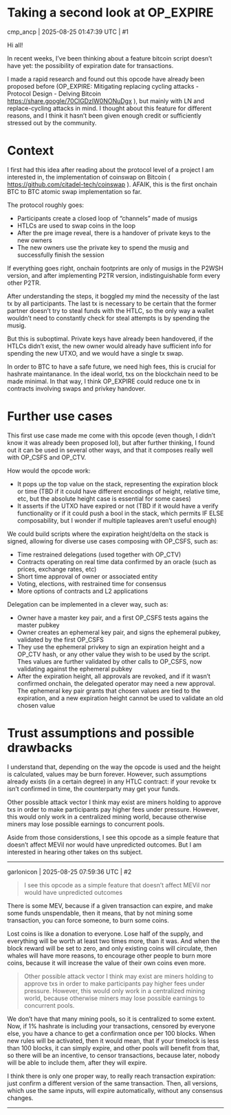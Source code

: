 # Taking a second look at OP_EXPIRE

cmp_ancp | 2025-08-25 01:47:39 UTC | #1

Hi all!

In recent weeks, I’ve been thinking about a feature bitcoin script doesn’t have yet: the possibility of expiration date for transactions.

I made a rapid research and found out this opcode have already been proposed before (OP_EXPIRE: Mitigating replacing cycling attacks - Protocol Design - Delving Bitcoin https://share.google/70ClGDzIW0NONuDgx ), but mainly with LN and replace-cycling attacks in mind. I thought about this feature for different reasons, and I think it hasn’t been given enough credit or sufficiently stressed out by the community.

# Context

I first had this idea after reading about the protocol level of a project I am interested in, the implementation of coinswap on Bitcoin ( https://github.com/citadel-tech/coinswap ). AFAIK, this is the first onchain BTC to BTC atomic swap implementation so far.

The protocol roughly goes:

* Participants create a closed loop of “channels” made of musigs
* HTLCs are used to swap coins in the loop
* After the pre image reveal, there is a handover of private keys to the new owners
* The new owners use the private key to spend the musig and successfully finish the session

If everything goes right, onchain footprints are only of musigs in the P2WSH version, and after implementing P2TR version, indistinguishable form every other P2TR.

After understanding the steps, it boggled my mind the necessity of the last tx by all participants. The last tx is necessary to be certain that the former partner doesn’t try to steal funds with the HTLC, so the only way a wallet wouldn’t need to constantly check for steal attempts is by spending the musig.

But this is suboptimal. Private keys have already been handovered, if the HTLCs didn’t exist, the new owner would already have sufficient info for spending the new UTXO, and we would have a single tx swap.

In order to BTC to have a safe future, we need high fees, this is crucial for hashrate maintanance. In the ideal world, txs on the blockchain need to be made minimal. In that way, I think OP_EXPIRE could reduce one tx in contracts involving swaps and privkey handover.

# Further use cases

This first use case made me come with this opcode (even though, I didn’t know it was already been proposed lol), but after further thinking, I found out it can be used in several other ways, and that it composes really well with OP_CSFS and OP_CTV.

How would the opcode work:

* It pops up the top value on the stack, representing the expiration block or time (TBD if it could have different encodings of height, relative time, etc, but the absolute height case is essential for some cases)
* It asserts if the UTXO have expired or not (TBD if it would have a verify functionality or if it could push a bool in the stack, which permits IF ELSE composability, but I wonder if multiple tapleaves aren’t useful enough)

We could build scripts where the expiration height/delta on the stack is signed, allowing for diverse use cases composing with OP_CSFS, such as:

* Time restrained delegations (used together with OP_CTV)
* Contracts operating on real time data confirmed by an oracle (such as prices, exchange rates, etc)
* Short time approval of owner or associated entity
* Voting, elections, with restrained time for consensus
* More options of contracts and L2 applications

Delegation can be implemented in a clever way, such as:

* Owner have a master key pair, and a first OP_CSFS tests agains the master pubkey
* Owner creates an ephemeral key pair, and signs the ephemeral pubkey, validated by the first OP_CSFS
* They use the ephemeral privkey to sign an expiration height and a OP_CTV hash, or any other value they wish to be used by the script. Thes values are further validated by other calls to OP_CSFS, now validating against the ephemeral pubkey
* After the expiration height, all approvals are revoked, and if it wasn’t confirmed onchain, the delegated operator may need a new approval. The ephemeral key pair grants that chosen values are tied to the expiration, and a new expiration height cannot be used to validate an old chosen value

# Trust assumptions and possible drawbacks

I understand that, depending on the way the opcode is used and the height is calculated, values may be burn forever. However, such assumptions already exists (in a certain degree) in any HTLC contract: if your revoke tx isn’t confirmed in time, the counterparty may get your funds.

Other possible attack vector I think may exist are miners holding to approve txs in order to make participants pay higher fees under pressure. However, this would only work in a centralized mining world, because otherwise miners may lose possible earnings to concurrent pools.

Aside from those considerstions, I see this opcode as a simple feature that doesn’t affect MEVil nor would have unpredicted outcomes. But I am interested in hearing other takes on ths subject.

-------------------------

garlonicon | 2025-08-25 07:59:36 UTC | #2

> I see this opcode as a simple feature that doesn’t affect MEVil nor would have unpredicted outcomes

There is some MEV, because if a given transaction can expire, and make some funds unspendable, then it means, that by not mining some transaction, you can force someone, to burn some coins.

Lost coins is like a donation to everyone. Lose half of the supply, and everything will be worth at least two times more, than it was. And when the block reward will be set to zero, and only existing coins will circulate, then whales will have more reasons, to encourage other people to burn more coins, because it will increase the value of their own coins even more.

> Other possible attack vector I think may exist are miners holding to approve txs in order to make participants pay higher fees under pressure. However, this would only work in a centralized mining world, because otherwise miners may lose possible earnings to concurrent pools.

We don’t have that many mining pools, so it is centralized to some extent. Now, if 1% hashrate is including your transactions, censored by everyone else, you have a chance to get a confirmation once per 100 blocks. When new rules will be activated, then it would mean, that if your timelock is less than 100 blocks, it can simply expire, and other pools will benefit from that, so there will be an incentive, to censor transactions, because later, nobody will be able to include them, after they will expire.

I think there is only one proper way, to really reach transaction expiration: just confirm a different version of the same transaction. Then, all versions, which use the same inputs, will expire automatically, without any consensus changes.

-------------------------

